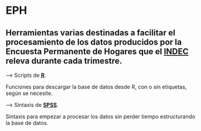 # EPH

## Herramientas varias destinadas a facilitar el procesamiento de los datos producidos por la Encuesta Permanente de Hogares que el [INDEC](https://www.indec.gob.ar/) releva durante cada trimestre.




--> Scripts de [**R**](https://github.com/pablinte/eph/tree/master/R).

Funciones para descargar la base de datos desde R, con o sin etiquetas, según se necesite.



--> Sintaxis de [**SPSS**](https://github.com/pablinte/eph/tree/master/spss).

Sintaxis para empezar a procesar los datos sin perder tiempo estructurando la base de datos.
